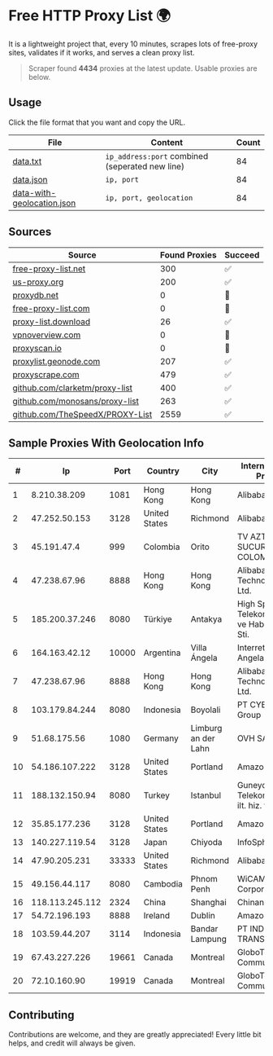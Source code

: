 
# Free HTTP Proxy List 🌍

It is a lightweight project that, every 10 minutes, scrapes lots of free-proxy sites, validates if it works, and serves a clean proxy list.


> Scraper found **4434** proxies at the latest update. Usable proxies are below.

## Usage

Click the file format that you want and copy the URL.


|File|Content|Count|
|----|-------|-----|
|[data.txt](https://raw.githubusercontent.com/themiralay/Proxy-List-World/master/data.txt)|`ip_address:port` combined (seperated new line)|84|
|[data.json](https://raw.githubusercontent.com/themiralay/Proxy-List-World/master/data.json)|`ip, port`|84|
|[data-with-geolocation.json](https://raw.githubusercontent.com/themiralay/Proxy-List-World/master/data-with-geolocation.json)|`ip, port, geolocation`|84|

## Sources

|Source|Found Proxies|Succeed|
|------|-------------|-------|
|[free-proxy-list.net](https://free-proxy-list.net)|300|✅|
|[us-proxy.org](https://www.us-proxy.org)|200|✅|
|[proxydb.net](http://proxydb.net)|0|🚫|
|[free-proxy-list.com](https://free-proxy-list.com/?page=&port=&type%5B%5D=http&type%5B%5D=https&up_time=0&search=Search)|0|🚫|
|[proxy-list.download](https://www.proxy-list.download/HTTP)|26|✅|
|[vpnoverview.com](https://vpnoverview.com/privacy/anonymous-browsing/free-proxy-servers)|0|🚫|
|[proxyscan.io](https://www.proxyscan.io)|0|🚫|
|[proxylist.geonode.com](https://proxylist.geonode.com/api/proxy-list?limit=300&page=1&sort_by=lastChecked&sort_type=desc&protocols=http,https)|207|✅|
|[proxyscrape.com](https://api.proxyscrape.com/v2/?request=displayproxies&protocol=http&timeout=10000&country=all&ssl=all&anonymity=all)|479|✅|
|[github.com/clarketm/proxy-list](https://raw.githubusercontent.com/clarketm/proxy-list/master/proxy-list-raw.txt)|400|✅|
|[github.com/monosans/proxy-list](https://raw.githubusercontent.com/monosans/proxy-list/main/proxies/http.txt)|263|✅|
|[github.com/TheSpeedX/PROXY-List](https://raw.githubusercontent.com/TheSpeedX/PROXY-List/master/http.txt)|2559|✅|


## Sample Proxies With Geolocation Info

|#|Ip|Port|Country|City|Internet Service Provider|
|-|--|----|-------|----|-------------------------|
|1|8.210.38.209|1081|Hong Kong|Hong Kong|Alibaba.com LLC|
|2|47.252.50.153|3128|United States|Richmond|Alibaba Cloud LLC|
|3|45.191.47.4|999|Colombia|Orito|TV AZTECA SUCURSAL COLOMBIA|
|4|47.238.67.96|8888|Hong Kong|Hong Kong|Alibaba (US) Technology Co., Ltd.|
|5|185.200.37.246|8080|Türkiye|Antakya|High Speed Telekomunikasyon ve Hab. Hiz. Ltd. Sti.|
|6|164.163.42.12|10000|Argentina|Villa Ángela|Interret Villa Angela SRL|
|7|47.238.67.96|8888|Hong Kong|Hong Kong|Alibaba (US) Technology Co., Ltd.|
|8|103.179.84.244|8080|Indonesia|Boyolali|PT CYB Media Group|
|9|51.68.175.56|1080|Germany|Limburg an der Lahn|OVH SAS|
|10|54.186.107.222|3128|United States|Portland|Amazon.com, Inc.|
|11|188.132.150.94|8080|Turkey|Istanbul|Guneydogu Telekom int.bil. ve ilt. hiz. tic. ltd. sti.|
|12|35.85.177.236|3128|United States|Portland|Amazon.com, Inc.|
|13|140.227.119.54|3128|Japan|Chiyoda|InfoSphere|
|14|47.90.205.231|33333|United States|Richmond|Alibaba.com LLC|
|15|49.156.44.117|8080|Cambodia|Phnom Penh|WiCAM Corporation Ltd|
|16|118.113.245.112|2324|China|Shanghai|Chinanet|
|17|54.72.196.193|8888|Ireland|Dublin|Amazon.com, Inc.|
|18|103.59.44.207|3114|Indonesia|Bandar Lampung|PT INDONESIA TRANS NETWORK|
|19|67.43.227.226|19661|Canada|Montreal|GloboTech Communications|
|20|72.10.160.90|19919|Canada|Montreal|GloboTech Communications|



## Contributing

Contributions are welcome, and they are greatly appreciated! Every
little bit helps, and credit will always be given.

